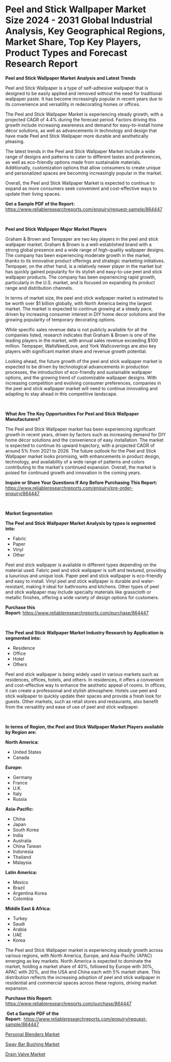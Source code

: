<p><h1>Peel and Stick Wallpaper Market Size 2024 - 2031 Global Industrial Analysis, Key Geographical Regions, Market Share, Top Key Players, Product Types and Forecast Research Report</h1></p><p><strong>Peel and Stick Wallpaper Market Analysis and Latest Trends</strong></p>
<p><p>Peel and Stick Wallpaper is a type of self-adhesive wallpaper that is designed to be easily applied and removed without the need for traditional wallpaper paste. It has become increasingly popular in recent years due to its convenience and versatility in redecorating homes or offices.</p><p>The Peel and Stick Wallpaper Market is experiencing steady growth, with a projected CAGR of 4.4% during the forecast period. Factors driving this growth include increasing awareness and demand for easy-to-install home décor solutions, as well as advancements in technology and design that have made Peel and Stick Wallpaper more durable and aesthetically pleasing.</p><p>The latest trends in the Peel and Stick Wallpaper Market include a wide range of designs and patterns to cater to different tastes and preferences, as well as eco-friendly options made from sustainable materials. Additionally, customization options that allow consumers to create unique and personalized spaces are becoming increasingly popular in the market.</p><p>Overall, the Peel and Stick Wallpaper Market is expected to continue to expand as more consumers seek convenient and cost-effective ways to update their living spaces.</p></p>
<p><strong>Get a Sample PDF of the Report:&nbsp;</strong> <a href="https://www.reliableresearchreports.com/enquiry/request-sample/864447">https://www.reliableresearchreports.com/enquiry/request-sample/864447</a></p>
<p>&nbsp;</p>
<p><strong>Peel and Stick Wallpaper Major Market Players</strong></p>
<p><p>Graham & Brown and Tempaper are two key players in the peel and stick wallpaper market. Graham & Brown is a well-established brand with a strong global presence and a wide range of high-quality wallpaper designs. The company has been experiencing moderate growth in the market, thanks to its innovative product offerings and strategic marketing initiatives. Tempaper, on the other hand, is a relatively newer player in the market but has quickly gained popularity for its stylish and easy-to-use peel and stick wallpaper products. The company has been experiencing rapid growth, particularly in the U.S. market, and is focused on expanding its product range and distribution channels.</p><p>In terms of market size, the peel and stick wallpaper market is estimated to be worth over $1 billion globally, with North America being the largest market. The market is expected to continue growing at a steady pace, driven by increasing consumer interest in DIY home decor solutions and the growing popularity of temporary decorating options.</p><p>While specific sales revenue data is not publicly available for all the companies listed, research indicates that Graham & Brown is one of the leading players in the market, with annual sales revenue exceeding $100 million. Tempaper, WallsNeedLove, and York Wallcoverings are also key players with significant market share and revenue growth potential.</p><p>Looking ahead, the future growth of the peel and stick wallpaper market is expected to be driven by technological advancements in production processes, the introduction of eco-friendly and sustainable wallpaper options, and the growing trend of customizable wallpaper designs. With increasing competition and evolving consumer preferences, companies in the peel and stick wallpaper market will need to continue innovating and adapting to stay ahead in this competitive landscape.</p></p>
<p>&nbsp;</p>
<p><strong>What Are The Key Opportunities For Peel and Stick Wallpaper Manufacturers?</strong></p>
<p><p>The Peel and Stick Wallpaper market has been experiencing significant growth in recent years, driven by factors such as increasing demand for DIY home décor solutions and the convenience of easy installation. The market is expected to continue its upward trajectory, with a projected CAGR of around 5% from 2021 to 2026. The future outlook for the Peel and Stick Wallpaper market looks promising, with enhancements in product design, technology, and availability of a wide range of patterns and colors contributing to the market's continued expansion. Overall, the market is poised for continued growth and innovation in the coming years.</p></p>
<p><strong>Inquire or Share Your Questions If Any Before Purchasing This Report:</strong> <a href="https://www.reliableresearchreports.com/enquiry/pre-order-enquiry/864447">https://www.reliableresearchreports.com/enquiry/pre-order-enquiry/864447</a></p>
<p>&nbsp;</p>
<p><strong>Market Segmentation</strong></p>
<p><strong>The Peel and Stick Wallpaper Market Analysis by types is segmented into:</strong></p>
<p><ul><li>Fabric</li><li>Paper</li><li>Vinyl</li><li>Other</li></ul></p>
<p><p>Peel and stick wallpaper is available in different types depending on the material used. Fabric peel and stick wallpaper is soft and textured, providing a luxurious and unique look. Paper peel and stick wallpaper is eco-friendly and easy to install. Vinyl peel and stick wallpaper is durable and water-resistant, making it ideal for bathrooms and kitchens. Other types of peel and stick wallpaper may include specialty materials like grasscloth or metallic finishes, offering a wide variety of design options for customers.</p></p>
<p><strong>Purchase this Report:&nbsp;</strong><a href="https://www.reliableresearchreports.com/purchase/864447">https://www.reliableresearchreports.com/purchase/864447</a></p>
<p>&nbsp;</p>
<p><strong>The Peel and Stick Wallpaper Market Industry Research by Application is segmented into:</strong></p>
<p><ul><li>Residence</li><li>Office</li><li>Hotel</li><li>Others</li></ul></p>
<p><p>Peel and stick wallpaper is being widely used in various markets such as residences, offices, hotels, and others. In residences, it offers a convenient and cost-effective way to enhance the aesthetic appeal of rooms. In offices, it can create a professional and stylish atmosphere. Hotels use peel and stick wallpaper to quickly update their spaces and provide a fresh look for guests. Other markets, such as retail stores and restaurants, also benefit from the versatility and ease of use of peel and stick wallpaper.</p></p>
<p>&nbsp;</p>
<p><strong>In terms of Region, the Peel and Stick Wallpaper Market Players available by Region are:</strong></p>
<p>
    <p> <strong> North America: </strong>
        <ul>
            <li>United States</li>
            <li>Canada</li>
        </ul>
        </p> 
    <p> <strong> Europe: </strong>
        <ul>
            <li>Germany</li>
            <li>France</li>
            <li>U.K.</li>
            <li>Italy</li>
            <li>Russia</li>
        </ul>
        </p> 
    <p> <strong> Asia-Pacific: </strong>
        <ul>
            <li>China</li>
            <li>Japan</li>
            <li>South Korea</li>
            <li>India</li>
            <li>Australia</li>
            <li>China Taiwan</li>
            <li>Indonesia</li>
            <li>Thailand</li>
            <li>Malaysia</li>
        </ul>
        </p> 
    <p> <strong> Latin America: </strong>
        <ul>
            <li>Mexico</li>
            <li>Brazil</li>
            <li>Argentina Korea</li>
            <li>Colombia</li>
        </ul>
        </p> 
    <p> <strong> Middle East & Africa: </strong>
        <ul>
            <li>Turkey</li>
            <li>Saudi</li>
            <li>Arabia</li>
            <li>UAE</li>
            <li>Korea</li>
        </ul>
    </p>
    </p>
<p><p>The Peel and Stick Wallpaper market is experiencing steady growth across various regions, with North America, Europe, and Asia-Pacific (APAC) emerging as key markets. North America is expected to dominate the market, holding a market share of 40%, followed by Europe with 30%, APAC with 20%, and the USA and China each with 5% market share. This distribution reflects the increasing adoption of peel and stick wallpaper in residential and commercial spaces across these regions, driving market expansion.</p></p>
<p><strong>Purchase this Report: </strong><a href="https://www.reliableresearchreports.com/purchase/864447">https://www.reliableresearchreports.com/purchase/864447</a></p>
<p>&nbsp;<strong>Get a Sample PDF of the Report:&nbsp;&nbsp;</strong><a href="https://www.reliableresearchreports.com/enquiry/request-sample/864447">https://www.reliableresearchreports.com/enquiry/request-sample/864447</a></p>
<p><strong></strong></p>
<p><p><a href="https://github.com/nicholepatriciadoylenwnrjr0/Market-Research-Report-List-1/blob/main/personal-blenders-market.md">Personal Blenders Market</a></p><p><a href="https://silk-columnist-571.notion.site/Sway-Bar-Bushing-Market-Analysis-and-Market-Size-Global-Industry-Overview-Market-Segmentation-and--612b9c8ba6f840909ff24a0aa95e8c3a">Sway Bar Bushing Market</a></p><p><a href="https://view.publitas.com/reportprime-1/drain-valve-market-size-market-trends-and-growth-outlook-forecasted-for-period-from-2024-to-2031/">Drain Valve Market</a></p></p>